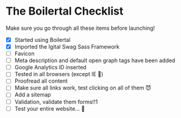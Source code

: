 # The Boilertal Checklist
Make sure you go through all these items before launching!

*	[x] Started using Boilertal
*	[x] Imported the Igital Swag Sass Framework
*	[ ] Favicon
*	[ ] Meta description and default open graph tags have been added
*	[ ] Google Analytics ID inserted
*	[ ] Tested in all browsers (except IE 🤮)
*	[ ] Proofread all content
*	[ ] Make sure all links work, test clicking on all of them 😈
*	[ ] Add a sitemap
*	[ ] Validation, validate them forms!!1
*	[ ] Test your entire website... 🤡

